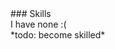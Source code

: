 <!-- no index -->### Skills<br>I have none :(<br>*todo: become skilled*
<!-- LAST EDITED Wed Nov  8 14:23:42 2023 LAST EDITED-->